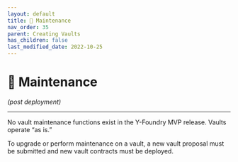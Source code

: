 ```yaml
---
layout: default
title: 🔧 Maintenance
nav_order: 35
parent: Creating Vaults
has_children: false
last_modified_date: 2022-10-25
---
```


# 🔧 Maintenance
_(post deployment)_

***

No vault maintenance functions exist in the Y-Foundry MVP release.  Vaults operate “as is.”

To upgrade or perform maintenance on a vault, a new vault proposal must be submitted and new vault contracts must be deployed.


